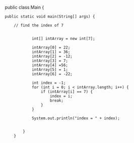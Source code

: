 public class Main {

    public static void main(String[] args) {

        // find the index of 7

        
                int[] intArray = new int[7];

                intArray[0] = 22;
                intArray[1] = 36;
                intArray[2] = -12;
                intArray[3] = 7;
                intArray[4] =56;
                intArray[5] = 1;
                intArray[6] = -22;

                int index = -1;
                for (int i = 0; i < intArray.length; i++) {
                    if (intArray[i] == 7) {
                        index = i;
                        break;
                    }
                }

                System.out.println("index = " + index);


            }
        }